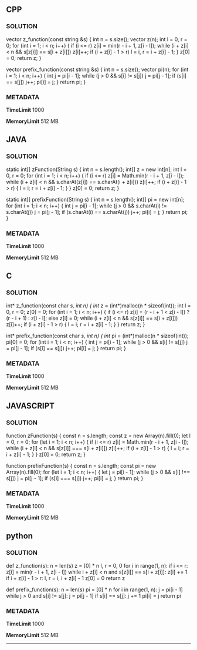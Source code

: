 ## CPP

### SOLUTION

vector<int> z_function(const string &s) {
    int n = s.size();
    vector<int> z(n);
    int l = 0, r = 0;
    for (int i = 1; i < n; i++) {
        if (i <= r) z[i] = min(r - i + 1, z[i - l]);
        while (i + z[i] < n && s[z[i]] == s[i + z[i]]) z[i]++;
        if (i + z[i] - 1 > r) l = i, r = i + z[i] - 1;
    }
    z[0] = 0;
    return z;
}

vector<int> prefix_function(const string &s) {
    int n = s.size();
    vector<int> pi(n);
    for (int i = 1; i < n; i++) {
        int j = pi[i - 1];
        while (j > 0 && s[i] != s[j]) j = pi[j - 1];
        if (s[i] == s[j]) j++;
        pi[i] = j;
    }
    return pi;
}
### METADATA
**TimeLimit**
1000

**MemoryLimit**
512 MB


## JAVA

### SOLUTION

static int[] zFunction(String s) {
    int n = s.length();
    int[] z = new int[n];
    int l = 0, r = 0;
    for (int i = 1; i < n; i++) {
        if (i <= r) z[i] = Math.min(r - i + 1, z[i - l]);
        while (i + z[i] < n && s.charAt(z[i]) == s.charAt(i + z[i])) z[i]++;
        if (i + z[i] - 1 > r) { l = i; r = i + z[i] - 1; }
    }
    z[0] = 0;
    return z;
}

static int[] prefixFunction(String s) {
    int n = s.length();
    int[] pi = new int[n];
    for (int i = 1; i < n; i++) {
        int j = pi[i - 1];
        while (j > 0 && s.charAt(i) != s.charAt(j)) j = pi[j - 1];
        if (s.charAt(i) == s.charAt(j)) j++;
        pi[i] = j;
    }
    return pi;
}

### METADATA
**TimeLimit**
1000

**MemoryLimit**
512 MB

## C

### SOLUTION

int* z_function(const char *s, int n) {
    int* z = (int*)malloc(n * sizeof(int));
    int l = 0, r = 0;
    z[0] = 0;
    for (int i = 1; i < n; i++) {
        if (i <= r) 
            z[i] = (r - i + 1 < z[i - l]) ? (r - i + 1) : z[i - l];
        else 
            z[i] = 0;
        while (i + z[i] < n && s[z[i]] == s[i + z[i]]) 
            z[i]++;
        if (i + z[i] - 1 > r) { 
            l = i; 
            r = i + z[i] - 1; 
        }
    }
    return z;
}

int* prefix_function(const char *s, int n) {
    int* pi = (int*)malloc(n * sizeof(int));
    pi[0] = 0;
    for (int i = 1; i < n; i++) {
        int j = pi[i - 1];
        while (j > 0 && s[i] != s[j]) 
            j = pi[j - 1];
        if (s[i] == s[j]) 
            j++;
        pi[i] = j;
    }
    return pi;
}

### METADATA
**TimeLimit**
1000

**MemoryLimit**
512 MB

## JAVASCRIPT

### SOLUTION
function zFunction(s) {
    const n = s.length;
    const z = new Array(n).fill(0);
    let l = 0, r = 0;
    for (let i = 1; i < n; i++) {
        if (i <= r) z[i] = Math.min(r - i + 1, z[i - l]);
        while (i + z[i] < n && s[z[i]] === s[i + z[i]]) z[i]++;
        if (i + z[i] - 1 > r) { l = i; r = i + z[i] - 1; }
    }
    z[0] = 0;
    return z;
}

function prefixFunction(s) {
    const n = s.length;
    const pi = new Array(n).fill(0);
    for (let i = 1; i < n; i++) {
        let j = pi[i - 1];
        while (j > 0 && s[i] !== s[j]) j = pi[j - 1];
        if (s[i] === s[j]) j++;
        pi[i] = j;
    }
    return pi;
}

### METADATA
**TimeLimit**
1000

**MemoryLimit**
512 MB

## python

### SOLUTION

def z_function(s):
    n = len(s)
    z = [0] * n
    l, r = 0, 0
    for i in range(1, n):
        if i <= r:
            z[i] = min(r - i + 1, z[i - l])
        while i + z[i] < n and s[z[i]] == s[i + z[i]]:
            z[i] += 1
        if i + z[i] - 1 > r:
            l, r = i, i + z[i] - 1
    z[0] = 0
    return z

def prefix_function(s):
    n = len(s)
    pi = [0] * n
    for i in range(1, n):
        j = pi[i - 1]
        while j > 0 and s[i] != s[j]:
            j = pi[j - 1]
        if s[i] == s[j]:
            j += 1
        pi[i] = j
    return pi

### METADATA
**TimeLimit**
1000

**MemoryLimit**
512 MB

---